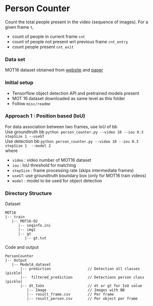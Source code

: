 # Person Counter
Count the total people present in the video (sequence of images). For a given frame `t`,
- count of people in current frame `cnt`
- count of people not present wrt previous frame `cnt_entry`
- count people present `cnt_exit`

### Data set
MOT16 dataset obtained from [website] and [paper]

### Initial setup
- Tensorflow object detection API and pretrained models present
- MOT 16 dataset downloaded as same level as this folder
- Follow `misc/readme`

### Approach 1 : Position based (IoU)
For data association between two frames, use IoU of bb  
Use groundtruth bb `python person_counter.py --video 10 --iou 0.3  stepSize 1 --useGT`  
Use detection bb `python person_counter.py --video 10 --iou 0.3  stepSize 1  --model 2`  
where
- `video` : video number of MOT16 dataset
- `iou` : IoU threshold for matching
- `stepSize` : frame processing rate (skips intermediate frames)
- `useGT`: use groundtruth boundary box (only for MOT16 train videos)
- `model` : model to be used for object detection

### Directory Structure
Dataset
```
MOT16
|-- train
   |-- MOT16-02
      |-- seqinfo.ini
      |-- img1
      |-- gt
         |-- gt.txt
```
Code and output
```
PersonCounter
|-- Output
   |-- ModelA_dataset
       |-- prediction                 // Detection all classes (pickle)
       |--  filtered_prediction       // Detections person class (pickle)
       |-- dt_IoUx                    // dt or gt for IoU value
          |-- Image                   // Images with BB
          |-- result_frame.csv        // Per frame
          |-- result_person.csv       // Per object per frame
```

[website]: https://motchallenge.net/data/MOT16/
[paper]: https://arxiv.org/pdf/1603.00831.pdf
